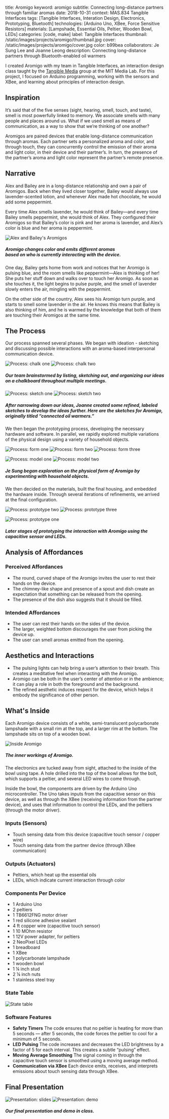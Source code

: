 title: Aromigo
keyword: aromigo
subtitle: Connecting long-distance partners through familiar aromas
date: 2018-10-31
context: MAS.834 Tangible Interfaces
tags: [Tangible Interfaces, Interation Design, Electronics, Prototyping, Bluetooth]
technologies: [Arduino Uno, XBee, Force Sensitive Resistors]
materials: [Lampshade, Essential Oils, Peltier, Wooden Bowl, LEDs]
categories: [code, make]
label: Tangible Interfaces
thumbnail: /static/images/projects/aromigo/thumbnail.jpg
cover: /static/images/projects/aromigo/cover.jpg
color: b99bea
collaborators: Je Sung Lee and Joanne Leong
description: Connecting long-distance partners through Bluetooth-enabled oil warmers

I created Aromigo with my team in Tangible Interfaces, an interaction design class taught by the [Tangible Media](https://tangible.media.mit.edu/) group at the MIT Media Lab. For this project, I focused on Arduino programming, working with the sensors and XBee, and learning about principles of interaction design.

## Inspiration

It’s said that of the five senses (sight, hearing, smell, touch, and taste), smell is most powerfully linked to memory. We associate smells with many people and places around us. What if we used smell as means of communication, as a way to show that we’re thinking of one another?

Aromigos are paired devices that enable long-distance communication through aromas. Each partner sets a personalized aroma and color, and through touch, they can concurrently control the emission of their aroma and light color, in their device and their partner’s. In turn, the presence of the partner’s aroma and light color represent the partner’s remote presence.

## Narrative

Alex and Bailey are in a long-distance relationship and own a pair of Aromigos. Back when they lived closer together, Bailey would always use lavender-scented lotion, and whenever Alex made hot chocolate, he would add some peppermint.

Every time Alex smells lavender, he would think of Bailey—and every time Bailey smells peppermint, she would think of Alex. They configured their Aromigos so that Bailey’s color is pink and her aroma is lavender, and Alex’s color is blue and her aroma is peppermint.

<div class="image-set" markdown="1">

![Alex and Bailey's Aromigos](/static/images/projects/aromigo/narrative.jpg "Alex and Bailey's Aromigos")

##### Aromigo changes color and emits different aromas<br> based on who is currently interacting with the device.

</div>

One day, Bailey gets home from work and notices that her Aromigo is pulsing blue, and the room smells like peppermint—Alex is thinking of her! She puts her stuff down and walks over to touch her Aromigo. As soon as she touches it, the light begins to pulse purple, and the smell of lavender slowly enters the air, mingling with the peppermint.

On the other side of the country, Alex sees his Aromigo turn purple, and starts to smell some lavender in the air. He knows this means that Bailey is also thinking of him, and he is warmed by the knowledge that both of them are touching their Aromigos at the same time.

## The Process

Our process spanned several phases. We began with ideation - sketching and discussing possible interactions with an aroma-based interpersonal communication device.

<div class="image-set" markdown="1">
	
![Process: chalk one](/static/images/projects/aromigo/process-chalk1.jpg "Process: chalk one")
![Process: chalk two](/static/images/projects/aromigo/process-chalk2.jpg "Process: chalk two")

##### Our team brainstormed by listing, sketching out, and organizing our ideas on a chalkboard throughout multiple meetings.

</div>

<div class="image-set image-set-two" markdown="1">
	
![Process: sketch one](/static/images/projects/aromigo/process-sketch1.jpg "Process: sketch one")
![Process: sketch two](/static/images/projects/aromigo/process-sketch2.jpg "Process: sketch two")

##### After narrowing down our ideas, Joanne created some refined, labeled sketches to develop the ideas further. Here are the sketches for Aromigo, originally titled “connected oil warmers.”


</div>

We then began the prototyping process, developing the necessary hardware and software. In parallel, we rapidly explored multiple variations of the physical design using a variety of household objects.

<div class="image-set" markdown="1">

<div class="image-set image-set-three" markdown="1">
	
![Process: form one](/static/images/projects/aromigo/process-form1.jpg "Process: form one")
![Process: form two](/static/images/projects/aromigo/process-form2.jpg "Process: form two")
![Process: form three](/static/images/projects/aromigo/process-form3.jpg "Process: form three")

</div>

<div class="image-set image-set-two" markdown="1">
	
![Process: model one](/static/images/projects/aromigo/process-model1.jpg "Process: model one")
![Process: model two](/static/images/projects/aromigo/process-model2.jpg "Process: model two")

</div>

##### Je Sung began exploration on the physical form of Aromigo by experimenting with household objects.

</div>

We then decided on the materials, built the final housing, and embedded the hardware inside. Through several iterations of refinements, we arrived at the final configuration.

<div class="image-set" markdown="1">

<div class="image-set image-set-two" markdown="1">
	
![Process: prototype two](/static/images/projects/aromigo/process-prototype2.jpg "Process: prototype two")
![Process: prototype three](/static/images/projects/aromigo/process-prototype3.jpg "Process: prototype three")

</div>

![Process: prototype one](/static/images/projects/aromigo/process-prototype1.jpg "Process: prototype one")

##### Later stages of prototyping the interaction with Aromigo using the capacitive sensor and LEDs.

</div>

## Analysis of Affordances

### Perceived Affordances
- The round, curved shape of the Aromigo invites the user to rest their hands on the device.
- The chimney-like shape and presence of a spout and dish create an expectation that something can be released from the opening.
- The presence of the dish also suggests that it should be filled.

### Intended Affordances
- The user can rest their hands on the sides of the device.
- The larger, weighted bottom discourages the user from picking the device up.
- The user can smell aromas emitted from the opening.

## Aesthetics and Interactions

- The pulsing lights can help bring a user’s attention to their breath. This creates a meditative feel when interacting with the Aromigo.
- Aromigo can be both in the user’s center of attention or in the ambience; it can play a role in both the foreground and the background.
- The refined aesthetic induces respect for the device, which helps it embody the significance of other person.

## What's Inside

Each Aromigo device consists of a white, semi-translucent polycarbonate lampshade with a small rim at the top, and a larger rim at the bottom. The lampshade sits on top of a wooden bowl.

<div class="image-set image-set-two" markdown="1">
	
![Inside Aromigo](/static/images/projects/aromigo/inside.jpg "Inside Aromigo")

##### The inner workings of Aromigo.

</div>

The electronics are tucked away from sight, attached to the inside of the bowl using tape. A hole drilled into the top of the bowl allows for the bolt, which supports a peltier, and several LED wires to come through.

Inside the bowl, the components are driven by the Arduino Uno microcontroller. The Uno takes inputs from the capacitive sensor on this device, as well as through the XBee (receiving information from the partner device), and uses that information to control the LEDs, and the peltiers (through the motor driver).

### Inputs (Sensors)
- Touch sensing data from this device (capacitive touch sensor / copper wire)
- Touch sensing data from the partner device (through XBee communication)

### Outputs (Actuators)
- Peltiers, which heat up the essential oils
- LEDs, which indicate current interaction through color 

### Components Per Device

- 1 Arduino Uno
- 2 peltiers
- 1 TB6612FNG motor driver
- 1 red silicone adhesive sealant
- 4 ft copper wire (capacitive touch sensor)
- 1 10 MOhm resistor
- 1 12V power adapter, for peltiers
- 2 NeoPixel LEDs
- 1 breadboard
- 1 XBee
- 1 polycarbonate lampshade
- 1 wooden bowl
- 1 ¼ inch stud
- 2 ¼ inch nuts
- 1 stainless steel tray

### State Table

![State table](/static/images/projects/aromigo/state-table.jpg "State table")

### Software Features
- **Safety Timers** The code ensures that no peltier is heating for more than 5 seconds — after 5 seconds, the code forces the peltier to cool for a minimum of 5 seconds.
- **LED Pulsing** The code increases and decreases the LED brightness by a factor of 5 for each interval. This creates a subtle “pulsing” effect.
- **Moving Average Smoothing** The signal coming in through the capacitive touch sensor is smoothed using a moving average method.
- **Communication via XBee** Each device emits, receives, and interprets emissions about touch sensing data through XBee.

## Final Presentation

<div class="image-set image-set-two" markdown="1">
	
![Presentation: slides](/static/images/projects/aromigo/present1.jpg "Presentation: slides")
![Presentation: demo](/static/images/projects/aromigo/present2.jpg "Presentation: demo")

##### Our final presentation and demo in class.

</div>




